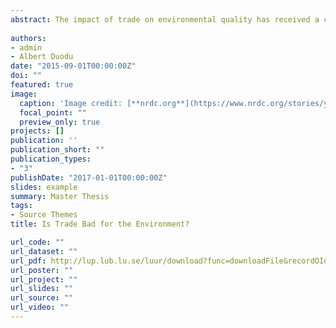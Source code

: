 ```yaml
---
abstract: The impact of trade on environmental quality has received a considerable attention, both in policy debate and in theoretical literature. However, the empirical evidence on the topic remains lagged. This thesis adds to the empirics by unearthing the relationships and decomposing the effect into scale-technique effect and trade-induced composition effect using Arellano-Bond GMM estimation technique. Contrary to previous studies, the scale-technique effect is ascertained by controlling for the role of government. The study then compares the effect between OECD countries and SSA countries. An aggregated panel data on CO2 and N2O spanning from 1983-2008 are used as proxies for environmental quality. The results show that the role of a democratic government in ensuring a favorable scale-technique effect is dominated by the adverse composition effect on CO2 emissions.However, these effects are both bad for N2O emissions. These suggest that trade is generally detrimental to the environment. Comparing the results for OECD and SSA countries, the results also show that trade makes SSA countries relatively dirtier because of the global externality of CO2 emissions. It is therefore imperative that both developed and developing countries broaden their trade policies to encapsulate environmental concerns.
  
authors:
- admin
- Albert Duodu
date: "2015-09-01T00:00:00Z"
doi: ""
featured: true
image:
  caption: 'Image credit: [**nrdc.org**](https://www.nrdc.org/stories/your-guide-talking-kids-all-ages-about-climate-change)'
  focal_point: ""
  preview_only: true
projects: []
publication: ''
publication_short: ""
publication_types:
- "3"
publishDate: "2017-01-01T00:00:00Z"
slides: example
summary: Master Thesis
tags:
- Source Themes
title: Is Trade Bad for the Environment?

url_code: ""
url_dataset: ""
url_pdf: http://lup.lub.lu.se/luur/download?func=downloadFile&recordOId=8947600&fileOId=8947736
url_poster: ""
url_project: ""
url_slides: ""
url_source: ""
url_video: ""
---
```



